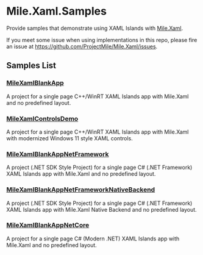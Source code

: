 ﻿# Mile.Xaml.Samples

Provide samples that demonstrate using XAML Islands with
[Mile.Xaml](https://github.com/ProjectMile/Mile.Xaml).

If you meet some issue when using implementations in this repo, please fire an
issue at https://github.com/ProjectMile/Mile.Xaml/issues.

## Samples List

### [MileXamlBlankApp](MileXamlBlankApp)

A project for a single page C++/WinRT XAML Islands app with Mile.Xaml and no
predefined layout.

### [MileXamlControlsDemo](MileXamlControlsDemo)

A project for a single page C++/WinRT XAML Islands app with Mile.Xaml with
modernized Windows 11 style XAML controls.

### [MileXamlBlankAppNetFramework](MileXamlBlankAppNetFramework)

A project (.NET SDK Style Project) for a single page C# (.NET Framework) XAML
Islands app with Mile.Xaml and no predefined layout.

### [MileXamlBlankAppNetFrameworkNativeBackend](MileXamlBlankAppNetFrameworkNativeBackend)

A project (.NET SDK Style Project) for a single page C# (.NET Framework) XAML
Islands app with Mile.Xaml Native Backend and no predefined layout.

### [MileXamlBlankAppNetCore](MileXamlBlankAppNetCore)

A project for a single page C# (Modern .NET) XAML Islands app with Mile.Xaml and
no predefined layout.
